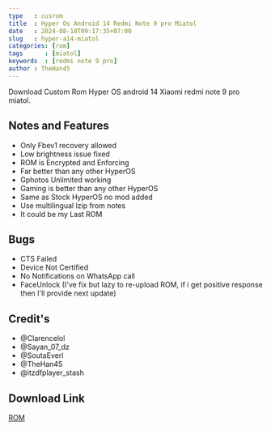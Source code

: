 ```yaml
---
type   : cusrom
title  : Hyper Os Android 14 Redmi Note 9 pro Miatol
date   : 2024-08-18T09:17:35+07:00
slug   : hyper-a14-miatol
categories: [rom]
tags      : [miatol]
keywords  : [redmi note 9 pro]
author : TheHan45
---
```


Download Custom Rom Hyper OS android 14 Xiaomi redmi note 9 pro miatol.



## Notes and Features
- Only Fbev1 recovery allowed
- Low brightness issue fixed
- ROM is Encrypted and Enforcing
- Far better than any other HyperOS
- Gphotos Unlimited working
- Gaming is better than any other HyperOS
- Same as Stock HyperOS no mod added
- Use multilingual lzip from notes
- It could be my Last ROM

## Bugs
- CTS Failed
- Device Not Certified
- No Notifications on WhatsApp call
- FaceUnlock (I've fix but lazy to re-upload ROM, if i get positive response then I'll provide next update)

## Credit's
- @Clarencelol
- @Sayan_07_dz
- @SoutaEverl
- @TheHan45
- @itzdfplayer_stash



## Download Link
[ROM](https://drive.google.com/file/d/1xtEHBQFVBIYTg12K2fI1-vpytpE4FSpV/view?usp=drive_link)
